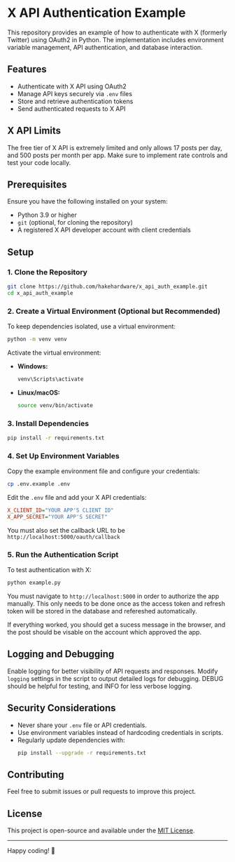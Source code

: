 # X API Authentication Example

This repository provides an example of how to authenticate with X (formerly Twitter) using OAuth2 in Python. The implementation includes environment variable management, API authentication, and database interaction.

## Features

- Authenticate with X API using OAuth2
- Manage API keys securely via `.env` files
- Store and retrieve authentication tokens
- Send authenticated requests to X API

## X API Limits
The free tier of X API is extremely limited and only allows 17 posts per day, and 500 posts per month per app. Make sure to implement rate controls and test your code locally.

## Prerequisites

Ensure you have the following installed on your system:

- Python 3.9 or higher
- `git` (optional, for cloning the repository)
- A registered X API developer account with client credentials

## Setup

### 1. Clone the Repository

```sh
git clone https://github.com/hakehardware/x_api_auth_example.git
cd x_api_auth_example
```

### 2. Create a Virtual Environment (Optional but Recommended)

To keep dependencies isolated, use a virtual environment:

```sh
python -m venv venv
```

Activate the virtual environment:

- **Windows:**
  ```sh
  venv\Scripts\activate
  ```
- **Linux/macOS:**
  ```sh
  source venv/bin/activate
  ```

### 3. Install Dependencies

```sh
pip install -r requirements.txt
```

### 4. Set Up Environment Variables

Copy the example environment file and configure your credentials:

```sh
cp .env.example .env
```

Edit the `.env` file and add your X API credentials:

```ini
X_CLIENT_ID="YOUR APP'S CLIENT ID"
X_APP_SECRET="YOUR APP'S SECRET"
```

You must also set the callback URL to be `http://localhost:5000/oauth/callback`

### 5. Run the Authentication Script

To test authentication with X:

```sh
python example.py
```
You must navigate to `http://localhost:5000` in order to authorize the app manually. This only needs to be done once as the access token and refresh token will be stored in the database and refereshed automatically.

If everything worked, you should get a sucess message in the browser, and the post should be visable on the account which approved the app.

## Logging and Debugging

Enable logging for better visibility of API requests and responses. Modify `logging` settings in the script to output detailed logs for debugging. DEBUG should be helpful for testing, and INFO for less verbose logging.

## Security Considerations

- Never share your `.env` file or API credentials.
- Use environment variables instead of hardcoding credentials in scripts.
- Regularly update dependencies with:
  ```sh
  pip install --upgrade -r requirements.txt
  ```

## Contributing

Feel free to submit issues or pull requests to improve this project.

## License

This project is open-source and available under the [MIT License](LICENSE).

---

Happy coding! 🚀

